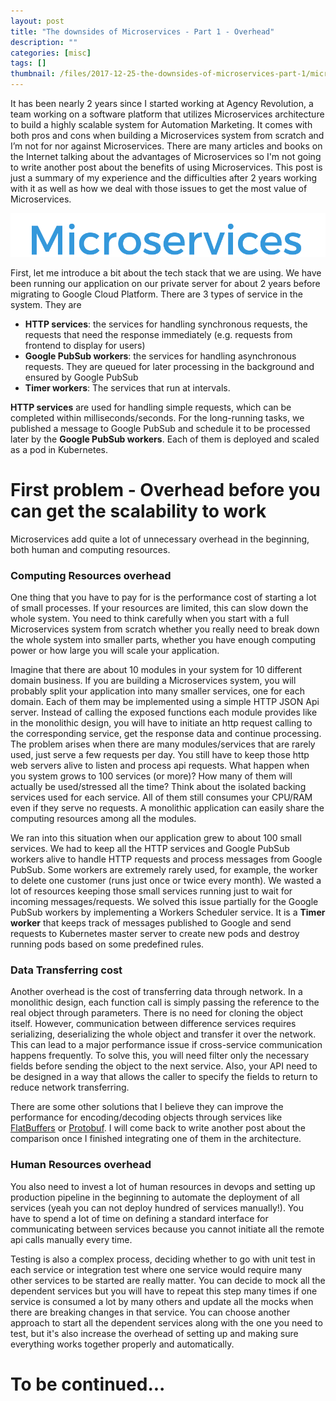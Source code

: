 ```yaml
---
layout: post
title: "The downsides of Microservices - Part 1 - Overhead"
description: ""
categories: [misc]
tags: []
thumbnail: /files/2017-12-25-the-downsides-of-microservices-part-1/microservices.png
---
```


It has been nearly 2 years since I started working at Agency Revolution, a team working on a
software platform that utilizes Microservices architecture to build a highly scalable system for
Automation Marketing. It comes with both pros and cons when building a Microservices system from
scratch and I’m not for nor against Microservices. There are many articles and books on the Internet
talking about the advantages of Microservices so I'm not going to write another post about the
benefits of using Microservices. This post is just a summary of my experience and the difficulties
after 2 years working with it as well as how we deal with those issues to get the most value of
Microservices.

![thumb](/files/2017-12-25-the-downsides-of-microservices-part-1/microservices.png)

First, let me introduce a bit about the tech stack that we are using. We have been running our
application on our private server for about 2 years before migrating to Google Cloud Platform. There
are 3 types of service in the system. They are

<!-- more -->

- **HTTP services**: the services for handling synchronous requests, the requests that need the response
immediately (e.g. requests from frontend to display for users)
- **Google PubSub workers**: the services for handling asynchronous requests. They are queued for later
processing in the background and ensured by Google PubSub
- **Timer workers**: The services that run at intervals.

**HTTP services** are used for handling simple requests, which can be completed within
milliseconds/seconds. For the long-running tasks, we published a message to Google PubSub and
schedule it to be processed later by the **Google PubSub workers**. Each of them is deployed and
scaled as a pod in Kubernetes.

# First problem - Overhead before you can get the scalability to work

Microservices add quite a lot of unnecessary overhead in the beginning, both human and computing
resources.

### Computing Resources overhead

One thing that you have to pay for is the performance cost of starting a lot of small
processes. If your resources are limited, this can slow down the whole system. You need to think
carefully when you start with a full Microservices system from scratch whether you really need to
break down the whole system into smaller parts, whether you have enough computing power or how large
you will scale your application.

Imagine that there are about 10 modules in your system for 10 different domain business. If you are
building a Microservices system, you will probably split your application into many smaller
services, one for each domain. Each of them may be implemented using a simple HTTP JSON Api server.
Instead of calling the exposed functions each module provides like in the monolithic design, you will
have to initiate an http request calling to the corresponding service, get the response data and
continue processing. The problem arises when there are many modules/services that are rarely used,
just serve a few requests per day. You still have to keep those http web servers alive to listen and
process api requests. What happen when you system grows to 100 services (or more)? How many of them
will actually be used/stressed all the time? Think about the isolated backing services used for each
service. All of them still consumes your CPU/RAM even if they serve no requests. A monolithic
application can easily share the computing resources among all the modules.

We ran into this situation when our application grew to about 100 small services. We had to keep
all the HTTP services and Google PubSub workers alive to handle HTTP requests and process messages
from Google PubSub. Some workers are extremely rarely used, for example, the worker to delete one
customer (runs just once or twice every month). We wasted a lot of resources keeping those small
services running just to wait for incoming messages/requests. We solved this issue partially for the
Google PubSub workers by implementing a Workers Scheduler service. It is a **Timer worker** that keeps
track of messages published to Google and send requests to Kubernetes master server to create new
pods and destroy running pods based on some predefined rules.

### Data Transferring cost

Another overhead is the cost of transferring data through network. In a monolithic design, each
function call is simply passing the reference to the real object through parameters. There is no
need for cloning the object itself. However, communication between difference services requires
serializing, deserializing the whole object and transfer it over the network. This can lead to a
major performance issue if cross-service communication happens frequently. To solve this, you will
need filter only the necessary fields before sending the object to the next service. Also, your API
need to be designed in a way that allows the caller to specify the fields to return to reduce
network transferring.

There are some other solutions that I believe they can improve the performance for encoding/decoding
objects through services like [FlatBuffers](https://google.github.io/flatbuffers/)
or [Protobuf](https://github.com/google/protobuf). I will come back to write another post about the
comparison once I finished integrating one of them in the architecture.

### Human Resources overhead

You also need to invest a lot of human resources in devops and setting up production pipeline in the
beginning to automate the deployment of all services (yeah you can not deploy hundred of services
manually!). You have to spend a lot of time on defining a standard interface for communicating
between services because you cannot initiate all the remote api calls manually every time.

Testing is also a complex process, deciding whether to go with unit test in each service or
integration test where one service would require many other services to be started are really
matter. You can decide to mock all the dependent services but you will have to repeat this step
many times if one service is consumed a lot by many others and update all the mocks when
there are breaking changes in that service. You can choose another approach to start all the
dependent services along with the one you need to test, but it's also increase the overhead of
setting up and making sure everything works together properly and automatically.

# To be continued...
